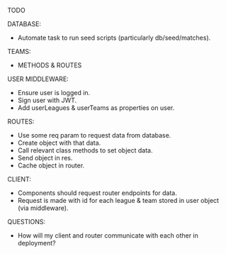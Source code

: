 TODO

DATABASE:
- Automate task to run seed scripts (particularly db/seed/matches).

TEAMS:
- METHODS & ROUTES

USER MIDDLEWARE:
- Ensure user is logged in.
- Sign user with JWT.
- Add userLeagues & userTeams as properties on user.

ROUTES:
- Use some req param to request data from database.
- Create object with that data.
- Call relevant class methods to set object data.
- Send object in res.
- Cache object in router.

CLIENT:
- Components should request router endpoints for data.
- Request is made with id for each league & team stored in user object (via middleware).

QUESTIONS:
- How will my client and router communicate with each other in deployment?